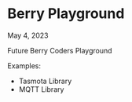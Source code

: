 # Berry Playground

May 4, 2023

Future Berry Coders Playground

Examples:
- Tasmota Library
- MQTT Library



